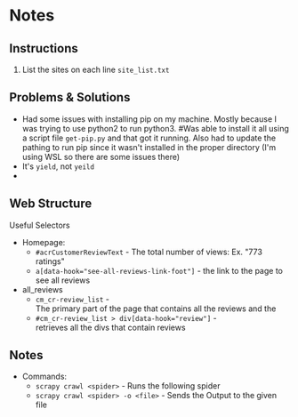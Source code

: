 # Notes

## Instructions

1. List the sites on each line `site_list.txt`

## Problems & Solutions

- Had some issues with installing pip on my machine. Mostly because I was trying to use python2 to run python3. #Was able to install it all using a script file `get-pip.py` and that got it running. Also had to update the pathing to run pip since it wasn't installed in the proper directory (I'm using WSL so there are some issues there)
- It's `yield`, not `yeild`
- 

## Web Structure

Useful Selectors
- Homepage:
  * `#acrCustomerReviewText` - <span> The total number of views: Ex. "773 ratings"
  * `a[data-hook="see-all-reviews-link-foot"]` - <a> the link to the page to see all reviews
- all_reviews
  * `cm_cr-review_list` - <div> The primary part of the page that contains all the reviews and the 
  * `#cm_cr-review_list > div[data-hook="review"]` - <div> retrieves all the divs that contain reviews

  
## Notes

- Commands:
  * `scrapy crawl <spider>` - Runs the following spider
  * `scrapy crawl <spider> -o <file>` - Sends the Output to the given file